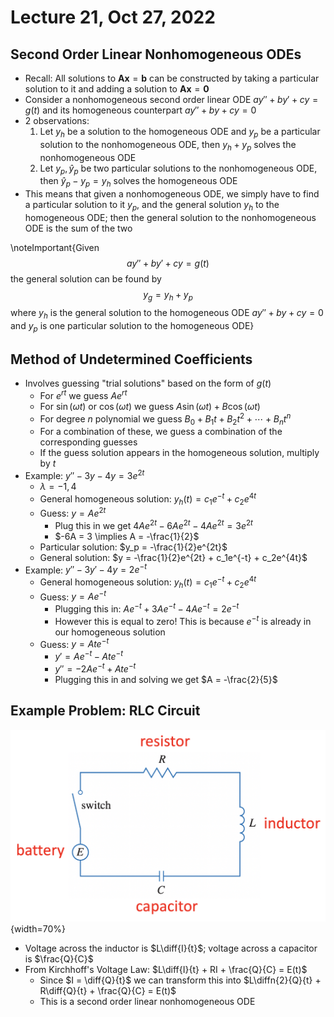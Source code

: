 # Lecture 21, Oct 27, 2022

## Second Order Linear Nonhomogeneous ODEs

* Recall: All solutions to $\bm A\bm x = \bm b$ can be constructed by taking a particular solution to it and adding a solution to $\bm A\bm x = \bm 0$
* Consider a nonhomogeneous second order linear ODE $ay'' + by' + cy = g(t)$ and its homogeneous counterpart $ay'' + by + cy = 0$
* 2 observations:
	1. Let $y_h$ be a solution to the homogeneous ODE and $y_p$ be a particular solution to the nonhomogeneous ODE, then $y_h + y_p$ solves the nonhomogeneous ODE
	2. Let $y_p, \hat y_p$ be two particular solutions to the nonhomogeneous ODE, then $\hat y_p - y_p = y_h$ solves the homogeneous ODE
* This means that given a nonhomogeneous ODE, we simply have to find a particular solution to it $y_p$, and the general solution $y_h$ to the homogeneous ODE; then the general solution to the nonhomogeneous ODE is the sum of the two

\noteImportant{Given $$ay'' + by' + cy = g(t)$$ the general solution can be found by $$y_g = y_h + y_p$$ where $y_h$ is the general solution to the homogeneous ODE $ay'' + by + cy = 0$ and $y_p$ is one particular solution to the homogeneous ODE}

## Method of Undetermined Coefficients

* Involves guessing "trial solutions" based on the form of $g(t)$
	* For $e^{rt}$ we guess $Ae^{rt}$
	* For $\sin(\omega t)$ or $\cos(\omega t)$ we guess $A\sin(\omega t) + B\cos(\omega t)$
	* For degree $n$ polynomial we guess $B_0 + B_1t + B_2t^2 + \cdots + B_nt^n$
	* For a combination of these, we guess a combination of the corresponding guesses
	* If the guess solution appears in the homogeneous solution, multiply by $t$
* Example: $y'' - 3y - 4y = 3e^{2t}$
	* $\lambda = -1, 4$
	* General homogeneous solution: $y_h(t) = c_1e^{-t} + c_2e^{4t}$
	* Guess: $y = Ae^{2t}$
		* Plug this in we get $4Ae^{2t} - 6Ae^{2t} - 4Ae^{2t} = 3e^{2t}$
		* $-6A = 3 \implies A = -\frac{1}{2}$
	* Particular solution: $y_p = -\frac{1}{2}e^{2t}$
	* General solution: $y = -\frac{1}{2}e^{2t} + c_1e^{-t} + c_2e^{4t}$
* Example: $y'' - 3y' - 4y = 2e^{-t}$
	* General homogeneous solution: $y_h(t) = c_1e^{-t} + c_2e^{4t}$
	* Guess: $y = Ae^{-t}$
		* Plugging this in: $Ae^{-t} + 3Ae^{-t} - 4Ae^{-t} = 2e^{-t}$
		* However this is equal to zero! This is because $e^{-t}$ is already in our homogeneous solution
	* Guess: $y = Ate^{-t}$
		* $y' = Ae^{-t} - Ate^{-t}$
		* $y'' = -2Ae^{-t} + Ate^{-t}$
		* Plugging this in and solving we get $A = -\frac{2}{5}$

## Example Problem: RLC Circuit

![RLC Circuit](imgs/lec21_1.png){width=70%}

* Voltage across the inductor is $L\diff{I}{t}$; voltage across a capacitor is $\frac{Q}{C}$
* From Kirchhoff's Voltage Law: $L\diff{I}{t} + RI + \frac{Q}{C} = E(t)$
	* Since $I = \diff{Q}{t}$ we can transform this into $L\diffn{2}{Q}{t} + R\diff{Q}{t} + \frac{Q}{C} = E(t)$
	* This is a second order linear nonhomogeneous ODE


